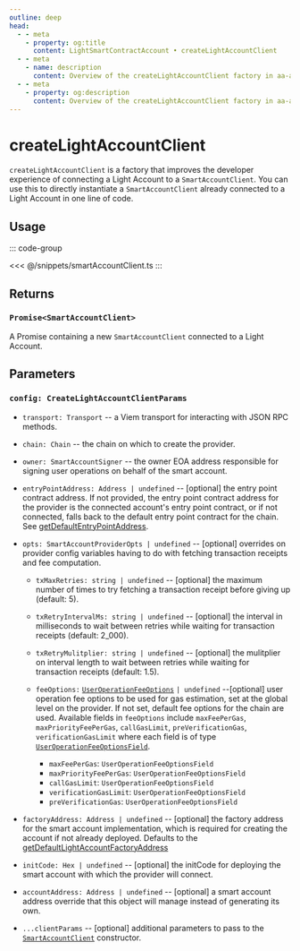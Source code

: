 ```yaml
---
outline: deep
head:
  - - meta
    - property: og:title
      content: LightSmartContractAccount • createLightAccountClient
  - - meta
    - name: description
      content: Overview of the createLightAccountClient factory in aa-accounts
  - - meta
    - property: og:description
      content: Overview of the createLightAccountClient factory in aa-accounts
---
```


# createLightAccountClient

`createLightAccountClient` is a factory that improves the developer experience of connecting a Light Account to a `SmartAccountClient`. You can use this to directly instantiate a `SmartAccountClient` already connected to a Light Account in one line of code.

## Usage

::: code-group

<<< @/snippets/smartAccountClient.ts
:::

## Returns

### `Promise<SmartAccountClient>`

A Promise containing a new `SmartAccountClient` connected to a Light Account.

## Parameters

### `config: CreateLightAccountClientParams`

- `transport: Transport` -- a Viem transport for interacting with JSON RPC methods.

- `chain: Chain` -- the chain on which to create the provider.

- `owner: SmartAccountSigner` -- the owner EOA address responsible for signing user operations on behalf of the smart account.

- `entryPointAddress: Address | undefined` -- [optional] the entry point contract address. If not provided, the entry point contract address for the provider is the connected account's entry point contract, or if not connected, falls back to the default entry point contract for the chain. See [getDefaultEntryPointAddress](/packages/aa-core/utils/getDefaultEntryPointAddress.html#getdefaultentrypointaddress).

- `opts: SmartAccountProviderOpts | undefined` -- [optional] overrides on provider config variables having to do with fetching transaction receipts and fee computation.

  - `txMaxRetries: string | undefined` -- [optional] the maximum number of times to try fetching a transaction receipt before giving up (default: 5).

  - `txRetryIntervalMs: string | undefined` -- [optional] the interval in milliseconds to wait between retries while waiting for transaction receipts (default: 2_000).

  - `txRetryMulitplier: string | undefined` -- [optional] the mulitplier on interval length to wait between retries while waiting for transaction receipts (default: 1.5).

  - `feeOptions:` [`UserOperationFeeOptions`](/packages/aa-core/smart-account-client/types/userOperationFeeOptions.md) `| undefined` --[optional] user operation fee options to be used for gas estimation, set at the global level on the provider.
    If not set, default fee options for the chain are used. Available fields in `feeOptions` include `maxFeePerGas`, `maxPriorityFeePerGas`, `callGasLimit`, `preVerificationGas`, `verificationGasLimit` where each field is of type [`UserOperationFeeOptionsField`](/packages/aa-core/smart-account-client/types/userOperationFeeOptionsField.md).

    - `maxFeePerGas`: `UserOperationFeeOptionsField`
    - `maxPriorityFeePerGas`: `UserOperationFeeOptionsField`
    - `callGasLimit`: `UserOperationFeeOptionsField`
    - `verificationGasLimit`: `UserOperationFeeOptionsField`
    - `preVerificationGas`: `UserOperationFeeOptionsField`

- `factoryAddress: Address | undefined` -- [optional] the factory address for the smart account implementation, which is required for creating the account if not already deployed. Defaults to the [getDefaultLightAccountFactoryAddress](/packages/aa-accounts/utils/getDefaultLightAccountFactoryAddress.md)

- `initCode: Hex | undefined` -- [optional] the initCode for deploying the smart account with which the provider will connect.

- `accountAddress: Address | undefined` -- [optional] a smart account address override that this object will manage instead of generating its own.

- `...clientParams` -- [optional] additional parameters to pass to the [`SmartAccountClient`](/packages/aa-core/smart-account-client/) constructor.
